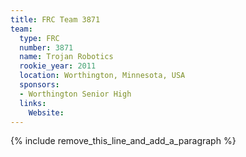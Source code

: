 ```yaml
---
title: FRC Team 3871
team:
  type: FRC
  number: 3871
  name: Trojan Robotics
  rookie_year: 2011
  location: Worthington, Minnesota, USA
  sponsors:
  - Worthington Senior High
  links:
    Website:
---
```


{% include remove_this_line_and_add_a_paragraph %}